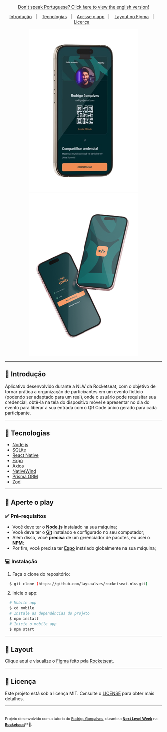 <p align="center">
<a href="https://github.com/laysaalves/rocketseat-nlw/blob/main/README.md">Don't speak Portuguese? Click here to view the english version!</a>
</p>

<p align="center">
  <a href="#introdução">Introdução</a>&nbsp;&nbsp;&nbsp;|&nbsp;&nbsp;&nbsp;
  <a href="#tecnologias">Tecnologias</a>&nbsp;&nbsp;&nbsp;|&nbsp;&nbsp;&nbsp;
  <a href="#aperte-o-play">Acesse o app</a>&nbsp;&nbsp;&nbsp;|&nbsp;&nbsp;&nbsp;
  <a href="#layout">Layout no Figma</a>&nbsp;&nbsp;&nbsp;|&nbsp;&nbsp;&nbsp;
  <a href="#licença">Licença</a>&nbsp;&nbsp;&nbsp;
</p>

<p align="center">
  <img alt="mockup do projeto" width="350px" src="./.github/mockup.png" />
  <img alt="mockup do projeto" width="350px" src="./.github/mockup2.png" />
<p>

---
## 📙 Introdução

Aplicativo desenvolvido durante a NLW da Rocketseat, com o objetivo de tornar prática a organização de participantes em um evento fictício (podendo ser adaptado para um real), onde o usuário pode requisitar sua credencial, obtê-la na tela do dispositivo móvel e apresentar no dia do evento para liberar a sua entrada com o QR Code único gerado para cada participante. 

---
## 💎 Tecnologias

-  [Node.js](https://nodejs.org/en/docs/)
-  [SQLite](https://www.sqlite.org/docs.html/)
-  [React Native](http://facebook.github.io/react-native/)
-  [Expo](https://expo.io/)
-  [Axios](https://github.com/axios/axios)
-  [NativeWind](https://www.nativewind.dev/)
-  [Prisma ORM](https://www.prisma.io/)
-  [Zod](https://zod.dev/)

---
## 🚦 Aperte o play

### ✅ Pré-requisitos

  - Você deve ter o **[Node.js](https://nodejs.org/en/)** instalado na sua máquina;
  - Você deve ter o **[Git](https://git-scm.com/)** instalado e configurado no seu computador;
  - Além disso, você **precisa** de um gerenciador de pacotes, eu usei o **[NPM](https://www.npmjs.com/)**;
  - Por fim, você precisa ter **[Expo](https://expo.io/)** instalado globalmente na sua máquina;

### 💻 Instalação

1. Faça o clone do repositório:

```sh
  $ git clone (https://github.com/laysaalves/rocketseat-nlw.git)
```

2. Inicie o app:

```sh
  # Mobile app
  $ cd mobile
  # Instale as dependências do projeto
  $ npm install
  # Inicie o mobile app
  $ npm start
```

---
## 🎨 Layout

Clique aqui e visualize o [Figma](https://www.figma.com/community/file/1356738933008624188/unite-summit) feito pela [Rocketseat](https://github.com/rocketseat-education).

---
## 📃 Licença

Este projeto está sob a licença MIT. Consulte o [LICENSE](LICENSE.md) para obter mais detalhes.

---
<sup><br/>Projeto desenvolvido com a tutoria do [Rodrigo Gonçalves](https://github.com/orodrigogo), durante a [**Next Level Week**](https://rocketseat.com.br/) na [**Rocketseat**](https://www.linkedin.com/school/rocketseat/about/)**💜.</sup>
